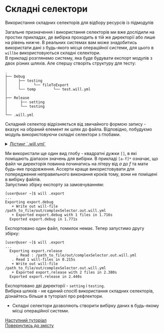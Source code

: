 # Складні селектори

Використання складних селекторів для відбору ресурсів із підмодулів

Загальне призначення і використання селекторів ми вже дослідили на простих прикладах, де вибірка проходить в тій же директорії або лише на рівень нижче. В реальних системах вам може знадобитись використати дані з будь-якого місця операційної системи, для цього в `willbe` використовуються складні селектори.  
В прикладі розглянемо систему, яка буде будувати експорт модулів з двох різних шляхів. Але спершу створіть структуру для тесту:

```
.
├── Debug
│     ├── testing
│     │      └── fileToExport
│     └── temp        └── test.will.yml
│
├── Release
│      ├── setting
│      └── testing    
│
└── .will.yml

```

Складний селектор відрізняється від звичайного формою запису - вказує на обраний елемент як шлях до файла. Відповідно, побудуємо модуль використовуючи складні селектори з ґлобами.

<details>
    <summary><u>Лістинг `.will.yml`</u></summary>

```yaml
about :
  name : complexSelector
  description : 'To use complexSelector in will-file'
  version : 0.0.1

path :

  in : '.'
  out : 'out'

  out.debug :
    path : './D*/t??????/[a-f]*/test.*'
    criterion :
      debug : 1

  release :
    path : './R*/[s-t]*'

step :

  exportFile.to.out :
    export : path::out.*=1
    tar : 0
    criterion :
      debug : 1

  exportDir.to.out :
    export : path::release
    tar : 0

build :

  export.debug :
    criterion :
      default : 1
      export : 1
      debug : 1
    steps :
      - step::exportFile.*=1

  export.release :
    criterion :
      export : 1
    steps :
      - step::exportDir.*

```

</details>

Ми використали ще один вид глобу - квадратні дужки `[]`, в які поміщають діапазон значень для вибірки. В прикладі `[a-f]*` означає, що файл чи директорія повинна починатись на літеру від _а_ до _f_ та мати будь-яке продовження. Ассерти краще використовувати для попередження неправильного виконання кроків тому, вони не поміщені в вибірку файлів.  
Запустимо збірку експорту за замовчуванням:  

```
[user@user ~]$ will .export
...
Exporting export.debug
   + Write out will-file /path_to_file/out/complexSelector.out.will.yml
   + Exported export.debug with 1 files in 1.716s
  Exported export.debug in 1.771s

```

Експортовано один файл, помилок немає. Тепер запустимо другу збірку:

```
[user@user ~]$ will .export
...
  Exporting export.release
     . Read : /path_to_file/out/complexSelector.out.will.yml
   . Read 1 will-files in 0.215s
   + Write out will-file /path_to_file/out/complexSelector.out.will.yml
   + Exported export.release with 2 files in 2.380s
  Exported export.release in 2.440s

```

Експортовано дві директорії - `setting` i `testing`.  
Вибірка шляхів - не єдиний спосіб використання складних селекторів, дізнайтесь більше в туторіалі про рефлектори.

- Складні селектори дозволяють створити вибірку даних в будь-якому місці операційної системи.

[Наступний туторіал]()  
[Повернутись до змісту](../README.md#tutorials)
